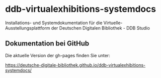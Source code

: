 # ddb-virtualexhibitions-systemdocs

Installations- und Systemdokumentation für die Virtuelle-Ausstellungsplattform 
der Deutschen Digitalen Bibliothek - DDB Studio

## Dokumentation bei GitHub

Die aktuelle Version der gh-pages finden Sie unter:

https://deutsche-digitale-bibliothek.github.io/ddb-virtualexhibitions-systemdocs/
